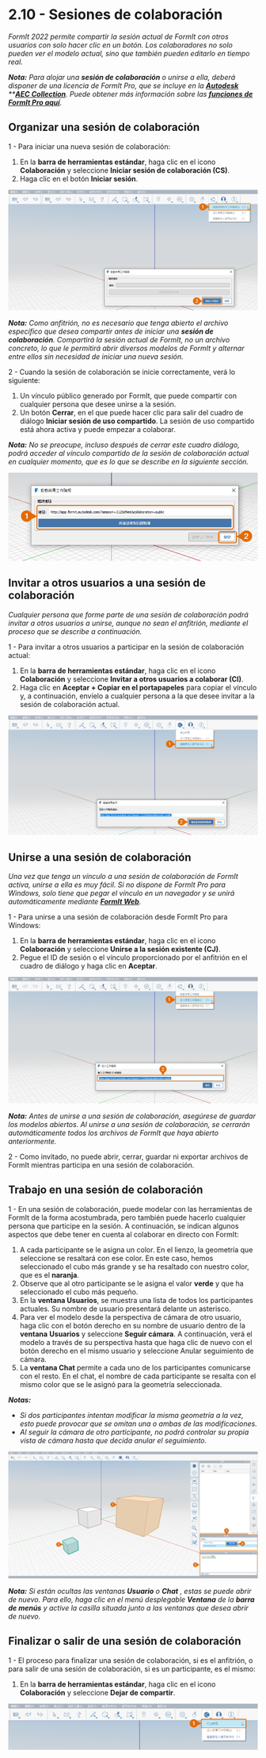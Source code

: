 # 2.10 - Sesiones de colaboración

_FormIt 2022 permite compartir la sesión actual de FormIt con otros usuarios con solo hacer clic en un botón. Los colaboradores no solo pueden ver el modelo actual, sino que también pueden editarlo en tiempo real._

_**Nota:**_ _Para alojar una_ _**sesión de colaboración** o unirse a ella, deberá disponer de una licencia de FormIt Pro, que se incluye en la_ [_**Autodesk**_](https://www.autodesk.es/collections/architecture-engineering-construction/overview?plc=AECCOL\&term=1-YEAR\&support=ADVANCED\&quantity=1) _\*\*_[_**AEC Collection**_](https://www.autodesk.es/collections/architecture-engineering-construction/overview?plc=AECCOL\&term=1-YEAR\&support=ADVANCED\&quantity=1)_. Puede obtener más información sobre las_ [_**funciones de FormIt Pro aquí**_](https://formit.autodesk.com/#pro-callout)_._

## Organizar una sesión de colaboración

1 - Para iniciar una nueva sesión de colaboración:

1. En la **barra de herramientas estándar**, haga clic en el icono **Colaboración** y seleccione **Iniciar sesión de colaboración (CS)**.
2. Haga clic en el botón **Iniciar sesión**.

![](<../../.gitbook/assets/0 (12).png>)

_**Nota:**_ _Como anfitrión, no es necesario que tenga abierto el archivo específico que desea compartir antes de iniciar una_ _**sesión de colaboración**. Compartirá la sesión actual de FormIt, no un archivo concreto, lo que le permitirá abrir diversos modelos de FormIt y alternar entre ellos sin necesidad de iniciar una nueva sesión._

2 - Cuando la sesión de colaboración se inicie correctamente, verá lo siguiente:

1. Un vínculo público generado por FormIt, que puede compartir con cualquier persona que desee unirse a la sesión.
2. Un botón **Cerrar**, en el que puede hacer clic para salir del cuadro de diálogo **Iniciar sesión de uso compartido**. La sesión de uso compartido está ahora activa y puede empezar a colaborar.

_**Nota:**_ _No se preocupe, incluso después de cerrar este cuadro diálogo, podrá acceder al vínculo compartido de la sesión de colaboración actual en cualquier momento, que es lo que se describe en la siguiente sección._

![](<../../.gitbook/assets/1 (6).png>)

## Invitar a otros usuarios a una sesión de colaboración

_Cualquier persona que forme parte de una sesión de colaboración podrá invitar a otros usuarios a unirse, aunque no sean el anfitrión, mediante el proceso que se describe a continuación._

1 - Para invitar a otros usuarios a participar en la sesión de colaboración actual:

1. En la **barra de herramientas estándar**, haga clic en el icono **Colaboración** y seleccione **Invitar a otros usuarios a colaborar (CI)**.
2. Haga clic en **Aceptar + Copiar en el portapapeles** para copiar el vínculo y, a continuación, envíelo a cualquier persona a la que desee invitar a la sesión de colaboración actual.

![](<../../.gitbook/assets/2 (6).png>)

## Unirse a una sesión de colaboración

_Una vez que tenga un vínculo a una sesión de colaboración de FormIt activa, unirse a ella es muy fácil. Si no dispone de FormIt Pro para Windows, solo tiene que pegar el vínculo en un navegador y se unirá automáticamente mediante_ [_**FormIt Web**_](https://formit.autodesk.com/app)_._

1 - Para unirse a una sesión de colaboración desde FormIt Pro para Windows:

1. En la **barra de herramientas estándar**, haga clic en el icono **Colaboración** y seleccione **Unirse a la sesión existente (CJ)**.
2. Pegue el ID de sesión o el vínculo proporcionado por el anfitrión en el cuadro de diálogo y haga clic en **Aceptar**.

![](<../../.gitbook/assets/3 (15).png>)

_**Nota:**_ _Antes de unirse a una sesión de colaboración, asegúrese de guardar los modelos abiertos. Al unirse a una sesión de colaboración, se cerrarán automáticamente todos los archivos de FormIt que haya abierto anteriormente._

2 - Como invitado, no puede abrir, cerrar, guardar ni exportar archivos de FormIt mientras participa en una sesión de colaboración.

## Trabajo en una sesión de colaboración

1 - En una sesión de colaboración, puede modelar con las herramientas de FormIt de la forma acostumbrada, pero también puede hacerlo cualquier persona que participe en la sesión. A continuación, se indican algunos aspectos que debe tener en cuenta al colaborar en directo con FormIt:

1. A cada participante se le asigna un color. En el lienzo, la geometría que seleccione se resaltará con ese color. En este caso, hemos seleccionado el cubo más grande y se ha resaltado con nuestro color, que es el **naranja**.
2. Observe que al otro participante se le asigna el valor **verde** y que ha seleccionado el cubo más pequeño.
3. En la **ventana Usuarios**, se muestra una lista de todos los participantes actuales. Su nombre de usuario presentará delante un asterisco.
4. Para ver el modelo desde la perspectiva de cámara de otro usuario, haga clic con el botón derecho en su nombre de usuario dentro de la **ventana** **Usuarios** y seleccione **Seguir cámara**. A continuación, verá el modelo a través de su perspectiva hasta que haga clic de nuevo con el botón derecho en el mismo usuario y seleccione Anular seguimiento de cámara.
5. La **ventana Chat** permite a cada uno de los participantes comunicarse con el resto. En el chat, el nombre de cada participante se resalta con el mismo color que se le asignó para la geometría seleccionada.

_**Notas:**_

* _Si dos participantes intentan modificar la misma geometría a la vez, esto puede provocar que se omitan una o ambas de las modificaciones._
* _Al seguir la cámara de otro participante, no podrá controlar su propia vista de cámara hasta que decida anular el seguimiento._

![](<../../.gitbook/assets/4 (4).png>)

_**Nota:**_ _Si están ocultas las ventanas_ _**Usuario**_ _o_ _**Chat**_ _, estas se puede abrir de nuevo. Para ello, haga clic en el menú desplegable_ _**Ventana**_ _de la_ _**barra de menús** y active la casilla situada junto a las ventanas que desea abrir de nuevo._

## Finalizar o salir de una sesión de colaboración

1 - El proceso para finalizar una sesión de colaboración, si es el anfitrión, o para salir de una sesión de colaboración, si es un participante, es el mismo:

1. En la **barra de herramientas estándar**, haga clic en el icono **Colaboración** y seleccione **Dejar de compartir**.

![](<../../.gitbook/assets/5 (14).png>)
